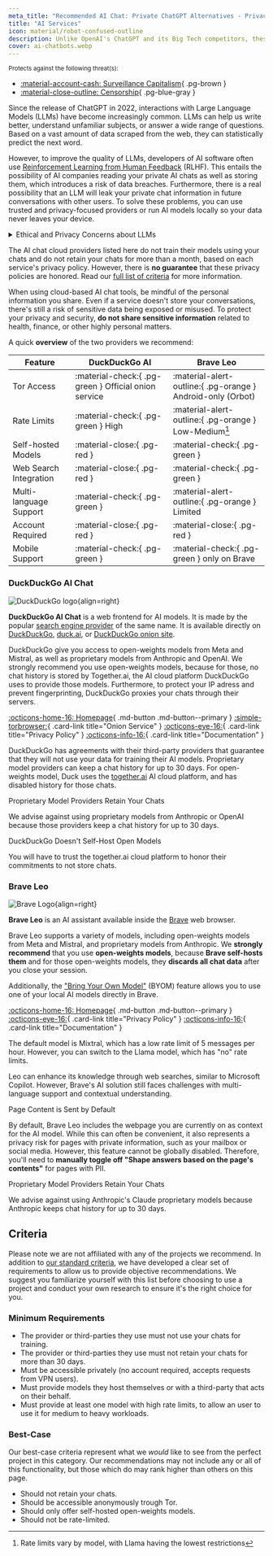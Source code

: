 ```yaml
---
meta_title: "Recommended AI Chat: Private ChatGPT Alternatives - Privacy Guides"
title: "AI Services"
icon: material/robot-confused-outline
description: Unlike OpenAI's ChatGPT and its Big Tech competitors, these AI tools do not train their models using your conversations.
cover: ai-chatbots.webp
---
```

<small>Protects against the following threat(s):</small>

- [:material-account-cash: Surveillance Capitalism](basics/common-threats.md#surveillance-as-a-business-model){ .pg-brown }
- [:material-close-outline: Censorship](basics/common-threats.md#avoiding-censorship){ .pg-blue-gray }

Since the release of ChatGPT in 2022, interactions with Large Language Models (LLMs) have become increasingly common. LLMs can help us write better, understand unfamiliar subjects, or answer a wide range of questions. Based on a vast amount of data scraped from the web, they can statistically predict the next word.

However, to improve the quality of LLMs, developers of AI software often use [Reinforcement Learning from Human Feedback](https://en.wikipedia.org/wiki/Reinforcement_learning_from_human_feedback) (RLHF). This entails the possibility of AI companies reading your private AI chats as well as storing them, which introduces a risk of data breaches. Furthermore, there is a real possibility that an LLM will leak your private chat information in future conversations with other users. To solve these problems, you can use trusted and privacy-focused providers or run AI models locally so your data never leaves your device.

<details class="admonition info" markdown>
<summary>Ethical and Privacy Concerns about LLMs</summary>

AI models have been trained on massive amounts of public *and* private data. If you are concerned about these practices, you can either refuse to use AI or use [truly open-source models](https://proton.me/blog/how-to-build-privacy-first-ai), which publicly release their training datasets and therefore weren't trained on private data. One such model is [Olmoe](https://allenai.org/blog/olmoe) made by [Allenai](https://allenai.org/open-data).

[Ethical concerns](https://www.thelancet.com/journals/landig/article/PIIS2588-7500(24)00061-X/fulltext) about AI range from their impact on climate to their potential for discrimination.

</details>

The AI chat cloud providers listed here do not train their models using your chats and do not retain your chats for more than a month, based on each service's privacy policy. However, there is **no guarantee** that these privacy policies are honored. Read our [full list of criteria](#criteria) for more information.

When using cloud-based AI chat tools, be mindful of the personal information you share. Even if a service doesn't store your conversations, there's still a risk of sensitive data being exposed or misused. To protect your privacy and security, **do not share sensitive information** related to health, finance, or other highly personal matters.

A quick **overview** of the two providers we recommend:

| Feature | DuckDuckGo AI | Brave Leo |
|---------|---------------|-----------|
| Tor Access | :material-check:{ .pg-green } Official onion service | :material-alert-outline:{ .pg-orange } Android-only (Orbot) |
| Rate Limits | :material-check:{ .pg-green } High | :material-alert-outline:{ .pg-orange } Low-Medium[^1] |
| Self-hosted Models | :material-close:{ .pg-red } | :material-check:{ .pg-green } |
| Web Search Integration | :material-close:{ .pg-red } | :material-check:{ .pg-green } |
| Multi-language Support | :material-check:{ .pg-green } | :material-alert-outline:{ .pg-orange } Limited |
| Account Required | :material-close:{ .pg-red } | :material-close:{ .pg-red } |
| Mobile Support | :material-check:{ .pg-green } | :material-check:{ .pg-green } only on Brave |

[^1]: Rate limits vary by model, with Llama having the lowest restrictions

### DuckDuckGo AI Chat

<div class="admonition recommendation" markdown>

![DuckDuckGo logo](assets/img/artificial-intelligence/duckai.svg){align=right}

**DuckDuckGo AI Chat** is a web frontend for AI models. It is made by the popular [search engine provider](search-engines.md) of the same name.
It is available directly on [DuckDuckGo](https://duckduckgo.com), [duck.ai](https://duck.ai), or [DuckDuckGo onion site](https://duckduckgogg41xjoc72x3sjasowoarfbgcmvfimaftt6twagswzczad.onion/chat).

DuckDuckGo give you access to open-weights models from Meta and Mistral, as well as proprietary models from Anthropic and OpenAI. We strongly recommend you use open-weights models, because for those, no chat history is stored by Together.ai, the AI cloud platform DuckDuckGo uses to provide those models.
Furthermore, to protect your IP adress and prevent fingerprinting, DuckDuckGo proxies your chats through their servers.

[:octicons-home-16: Homepage](https://duck.ai){ .md-button .md-button--primary }
[:simple-torbrowser:](https://duckduckgogg42xjoc72x3sjasowoarfbgcmvfimaftt6twagswzczad.onion/chat){ .card-link title="Onion Service" }
[:octicons-eye-16:](https://duckduckgo.com/aichat/privacy-terms){ .card-link title="Privacy Policy" }
[:octicons-info-16:](https://help.duckduckgo.com){ .card-link title="Documentation" }

</div>

DuckDuckGo has agreements with their third-party providers that guarantee that they will not use your data for training their AI models. Proprietary model providers can keep a chat history for up to 30 days. For open-weights model, Duck uses the [together.ai](https://together.ai) AI cloud platform, and has disabled history for those chats.

<div class="admonition danger" markdown>
<p class="admonition-title">Proprietary Model Providers Retain Your Chats</p>

We advise against using proprietary models from Anthropic or OpenAI because those providers keep a chat history for up to 30 days.

</div>

<div class="admonition warning" markdown>
<p class="admonition-title">DuckDuckGo Doesn't Self-Host Open Models</p>

You will have to trust the together.ai cloud platform to honor their commitments to not store chats.

</div>

### Brave Leo

<div class="admonition recommendation" markdown>

![Brave Logo](assets/img/artificial-intelligence/leo.svg){align=right}

**Brave Leo** is an AI assistant available inside the [Brave](desktop-browsers.md#brave) web browser.

Brave Leo supports a variety of models, including open-weights models from Meta and Mistral, and proprietary models from Anthropic. We **strongly recommend** that you use **open-weights models**, because **Brave self-hosts them** and for those open-weights models, they **discards all chat data** after you close your session.

Additionally, the ["Bring Your Own Model"](https://brave.com/blog/byom-nightly/) (BYOM) feature allows you to use one of your local AI models directly in Brave.

[:octicons-home-16: Homepage](https://brave.com/leo){ .md-button .md-button--primary }
[:octicons-eye-16:](https://brave.com/privacy/browser/#brave-leo){ .card-link title="Privacy Policy" }
[:octicons-info-16:](https://github.com/brave/brave-browser/wiki/Brave-Leo){ .card-link title="Documentation" }

</div>
The default model is Mixtral, which has a low rate limit of 5 messages per hour. However, you can switch to the Llama model, which has "no" rate limits.

Leo can enhance its knowledge through web searches, similar to Microsoft Copilot. However, Brave's AI solution still faces challenges with multi-language support and contextual understanding.

<div class="admonition danger" markdown>
<p class="admonition-title">Page Content is Sent by Default</p>

By default, Brave Leo includes the webpage you are currently on as context for the AI model. While this can often be convenient, it also represents a privacy risk for pages with private information, such as your mailbox or social media. However, this feature cannot be globally disabled. Therefore, you'll need to **manually toggle off "Shape answers based on the page's contents"** for pages with PII.

</div>

<div class="admonition danger" markdown>
<p class="admonition-title">Proprietary Model Providers Retain Your Chats</p>

We advise against using Anthropic's Claude proprietary models because Anthropic keeps chat history for up to 30 days.

</div>

## Criteria

Please note we are not affiliated with any of the projects we recommend. In addition to [our standard criteria](about/criteria.md), we have developed a clear set of requirements to allow us to provide objective recommendations. We suggest you familiarize yourself with this list before choosing to use a project and conduct your own research to ensure it's the right choice for you.

### Minimum Requirements

- The provider or third-parties they use must not use your chats for training.
- The provider or third-parties they use must not retain your chats for more than 30 days.
- Must be accessible privately (no account required, accepts requests from VPN users).
- Must provide models they host themselves or with a third-party that acts on their behalf.
- Must provide at least one model with high rate limits, to allow an user to use it for medium to heavy workloads.

### Best-Case

Our best-case criteria represent what we *would* like to see from the perfect project in this category. Our recommendations may not include any or all of this functionality, but those which do may rank higher than others on this page.

- Should not retain your chats.
- Should be accessible anonymously trough Tor.
- Should only offer self-hosted open-weights models.
- Should not be rate-limited.
